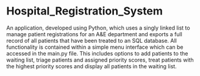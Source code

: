 # Hospital_Registration_System

An application, developed using Python, which uses a singly linked list to manage patient registrations for an A&E department and exports a full record of all patients that have been treated to an SQL database. All functionality is contained within a simple menu interface which can be accessed in the main.py file. This includes options to add patients to the waiting list, triage patients and assigned priority scores, treat patients with the highest priority scores and display all patients in the waiting list.

